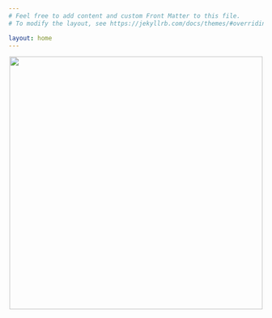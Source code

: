 ```yaml
---
# Feel free to add content and custom Front Matter to this file.
# To modify the layout, see https://jekyllrb.com/docs/themes/#overriding-theme-defaults

layout: home
---
```

<head>
<!-- Global site tag (gtag.js) - Google Analytics -->
<script async src="https://www.googletagmanager.com/gtag/js?id=UA-167322471-2"></script>
<script>
  window.dataLayer = window.dataLayer || [];
  function gtag(){dataLayer.push(arguments);}
  gtag('js', new Date());

  gtag('config', 'UA-167322471-2');
</script>
</head>
<div align="center">

<img src="https://media.giphy.com/media/feN0YJbVs0fwA/giphy.gif" width="500"/>
</div>

